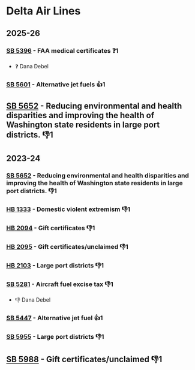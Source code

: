 # Delta Air Lines
## 2025-26

### [SB 5396](/bill/2025-26/sb/5396/) - FAA medical certificates   ❓1
* ❓ Dana Debel

### [SB 5601](/bill/2025-26/sb/5601/) - Alternative jet fuels 👍1  

## [SB 5652](/bill/2025-26/sb/5652/) - Reducing environmental and health disparities and improving the health of Washington state residents in large port districts.  👎1 

## 2023-24

### [SB 5652](/bill/2023-24/sb/5652/) - Reducing environmental and health disparities and improving the health of Washington state residents in large port districts.  👎1 

### [HB 1333](/bill/2023-24/hb/1333/) - Domestic violent extremism  👎1 

### [HB 2094](/bill/2023-24/hb/2094/) - Gift certificates  👎1 

### [HB 2095](/bill/2023-24/hb/2095/) - Gift certificates/unclaimed  👎1 

### [HB 2103](/bill/2023-24/hb/2103/) - Large port districts  👎1 

### [SB 5281](/bill/2023-24/sb/5281/) - Aircraft fuel excise tax  👎1 
* 👎 Dana Debel

### [SB 5447](/bill/2023-24/sb/5447/) - Alternative jet fuel 👍1  

### [SB 5955](/bill/2023-24/sb/5955/) - Large port districts  👎1 

## [SB 5988](/bill/2023-24/sb/5988/) - Gift certificates/unclaimed  👎1 
